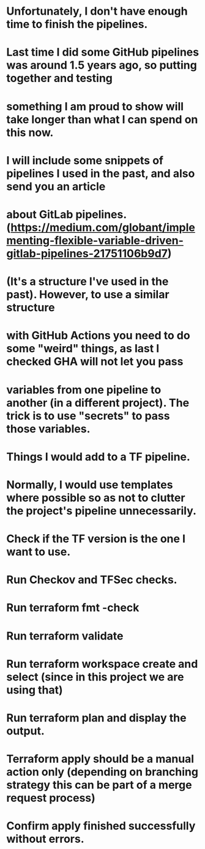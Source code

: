 # Unfortunately, I don't have enough time to finish the pipelines.
# Last time I did some GitHub pipelines was around 1.5 years ago, so putting together and testing
# something I am proud to show will take longer than what I can spend on this now.
# I will include some snippets of pipelines I used in the past, and also send you an article
# about GitLab pipelines. (https://medium.com/globant/implementing-flexible-variable-driven-gitlab-pipelines-21751106b9d7)
# (It's a structure I've used in the past). However, to use a similar structure
# with GitHub Actions you need to do some "weird" things, as last I checked GHA will not let you pass
# variables from one pipeline to another (in a different project). The trick is to use "secrets" to pass those variables.
# Things I would add to a TF pipeline.
# Normally, I would use templates where possible so as not to clutter the project's pipeline unnecessarily.

#     Check if the TF version is the one I want to use.
#     Run Checkov and TFSec checks.
#     Run terraform fmt -check
#     Run terraform validate
#     Run terraform workspace create and select (since in this project we are using that)
#     Run terraform plan and display the output.
#     Terraform apply should be a manual action only (depending on branching strategy this can be part of a merge request process)
#     Confirm apply finished successfully without errors.
